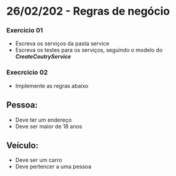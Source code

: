 # 26/02/202 - Regras de negócio



### Exercício 01
- Escreva os serviços da pasta service
- Escreva os testes para os serviços, seguindo o modelo do _**CreateCoutryService**_

### Execrcício 02
- Implemente as regras abaixo

## Pessoa:
- Deve ter um endereço
- Deve ser maior de 18 anos

## Veículo:
- Deve ser um carro
- Deve pertencer a uma pessoa